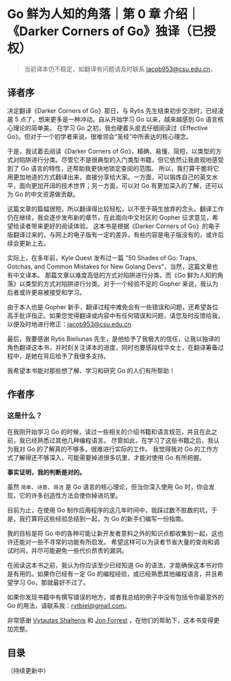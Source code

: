 # Go 鲜为人知的角落｜第 0 章 介绍｜《Darker Corners of Go》独译（已授权）

> 当前译本仍不稳定，如翻译有问题请及时联系 jacob953@csu.edu.cn。

## 译者序

决定翻译《Darker Corners of Go》那日，与 Rytis 先生结束初步交流时，已经凌晨 5 点了，想来更多是一种冲动。自从开始学习 Go 以来，越来越感到 Go 语言核心理论的简单美。
在学习 Go 之初，我也硬着头皮去仔细阅读过《Effective Go》。但对于一个初学者来说，很难领会“圣经”中所表达的核心理念。

于是，我试着去阅读《Darker Corners of Go》，精确、易懂、简短，以类型的方式对陷阱进行分类。尽管它不是很典型的入门类型书籍，但它依然让我直观地感受到了 Go 语言的特性，还帮助我更快地锁定查阅的范围。
所以，我打算干脆将它用更加地道的方式翻译出来，直接分享给大家。一方面，可以锻炼自己的英文水平，面向更加开阔的技术世界；另一方面，可以对 Go 有更加深入的了解，还可以为 Go 的中文资源做贡献。

这篇文章的篇幅很短，所以翻译得比较轻松，以不至于萌生放弃的念头。翻译工作仍在继续，我会逐步发布新的章节，在此面向中文社区的 Gopher 征求意见，希望给读者带来更好的阅读体验。
这本书是根据《Darker Corners of Go》的电子版翻译过来的，与网上的电子版有一定的差异，有些内容是电子版没有的，或许后续会更新上去。

实际上，在多年前，Kyle Quest 发布过一篇 "50 Shades of Go: Traps, Gotchas, and Common Mistakes for New Golang Devs"，当然，这篇文章也有中文译本。
那篇文章以难度高低的方式对陷阱进行分类，而《Go 鲜为人知的角落》以类型的方式对陷阱进行分类。对于一个经验不足的 Gopher 来说，我认为后者或许更易被接受和学习。

由于本人也是 Gopher 新手，翻译过程中难免会有一些错误和问题，还希望各位高手批评指正。如果您觉得翻译或内容中有任何错误和问题，请您及时反馈给我，以便及时地进行修正：jacob953@csu.edu.cn

最后，我要感谢 Rytis Bieliunas 先生，是他给予了我极大的信任，让我以独译的角色翻译这本书，并时刻关注译本的进度，同时也要感段桂华女士，在翻译筹备过程中，是她在背后给予了我很多支持。

我希望本书能对那些想了解、学习和研究 Go 的人们有所帮助！

## 作者序

### 这是什么？

在我刚开始学习 Go 的时候，读过一些相关的介绍书籍和语言规范，并且在此之前，我已经熟悉过其他几种编程语言。
尽管如此，在学习了这些书籍之后，我认为我对 Go 的了解真的不够多，很难进行实际的工作。
我觉得我对 Go 的工作方式了解得还不够深入，可能需要掉进很多坑里，才能对使用 Go 有所把握。

**事实证明，我的判断是对的。**

虽然 `简单`、`诗意`、`简洁` 是 Go 语言的核心理论，但当你深入使用 Go 时，你会发现，它的许多创造性方法会使你掉进坑里。

目前为止，在使用 Go 制作应用程序的这几年时间中，我踩过数不胜数的坑，于是，我打算将这些经验总结到一起，为 Go 的新手们编写一份指南。

我的目标是将 Go 中的各种可能让新开发者意料之外的知识点都收集到一起，这也许还能对一些不寻常的功能有所启发。
希望这样可以为读者节省大量的查询和调试时间，并尽可能避免一些代价昂贵的漏洞。

在阅读这本书之前，我认为你应该至少已经知道 Go 的语法，才能确保这本书对你是有用的。如果你已经有一定 Go 的编程经验，或已经熟悉其他编程语言，并且希望学习 Go，那就最好不过了。

如果你发现书籍中有撰写错误的地方，或者我总结的例子中没有包括令你最意外的 Go 的用法，请联系我：rytbiel@gmail.com。

非常感谢 [Vytautas Shaltenis](https://rtfb.lt/) 和 [Jon Forrest](https://jlforrest.wordpress.com/) ，在他们的帮助下，这本书变得更加完整。

## 目录

（持续更新中）
